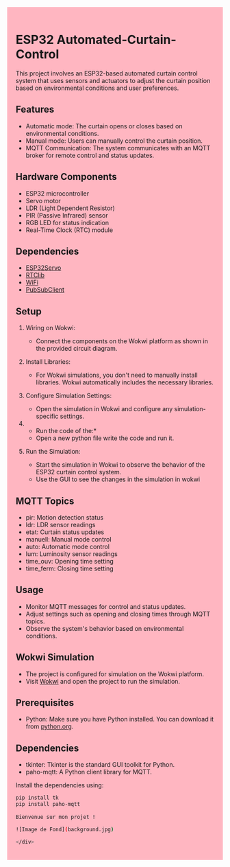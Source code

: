 <div style="background-color: #ffb6c1; padding: 20px;">

  # ESP32 Automated-Curtain-Control
This project involves an ESP32-based automated curtain control system that uses sensors and actuators to adjust the curtain position based on environmental conditions and user preferences.

## Features

- Automatic mode: The curtain opens or closes based on environmental conditions.
- Manual mode: Users can manually control the curtain position.
- MQTT Communication: The system communicates with an MQTT broker for remote control and status updates.

## Hardware Components

- ESP32 microcontroller
- Servo motor
- LDR (Light Dependent Resistor)
- PIR (Passive Infrared) sensor
- RGB LED for status indication
- Real-Time Clock (RTC) module

## Dependencies

- [ESP32Servo](https://github.com/jkb-git/ESP32Servo)
- [RTClib](https://github.com/adafruit/RTClib)
- [WiFi](https://github.com/espressif/arduino-esp32/tree/master/libraries/WiFi)
- [PubSubClient](https://github.com/knolleary/pubsubclient)

## Setup

1. Wiring on Wokwi:
   - Connect the components on the Wokwi platform as shown in the provided circuit diagram.

2. Install Libraries:
   - For Wokwi simulations, you don't need to manually install libraries. Wokwi automatically includes the necessary libraries.

3. Configure Simulation Settings:
   - Open the simulation in Wokwi and configure any simulation-specific settings.
4. * Run the code of the:*
   - Open a new python file write the code and run it. 

5. Run the Simulation:
   - Start the simulation in Wokwi to observe the behavior of the ESP32 curtain control system.
   - Use the GUI to see the changes in the simulation in wokwi 
## MQTT Topics

- pir: Motion detection status
- ldr: LDR sensor readings
- etat: Curtain status updates
- manuell: Manual mode control
- auto: Automatic mode control
- lum: Luminosity sensor readings
- time_ouv: Opening time setting
- time_ferm: Closing time setting

## Usage

- Monitor MQTT messages for control and status updates.
- Adjust settings such as opening and closing times through MQTT topics.
- Observe the system's behavior based on environmental conditions.

## Wokwi Simulation

- The project is configured for simulation on the Wokwi platform.
- Visit [Wokwi](https://wokwi.com/) and open the project to run the simulation.

## Prerequisites

- Python: Make sure you have Python installed. You can download it from [python.org](https://www.python.org/downloads/).

## Dependencies

- tkinter: Tkinter is the standard GUI toolkit for Python.
- paho-mqtt: A Python client library for MQTT.

Install the dependencies using:

```bash
pip install tk
pip install paho-mqtt
  
Bienvenue sur mon projet !

![Image de Fond](background.jpg)

</div>

